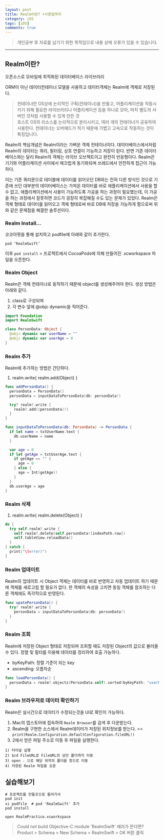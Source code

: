 ```yaml
---
layout: post
title: Realm이란? +사용법까지
category: iOS
tags: [iOS]
comments: true
---
```


> 개인공부 후 자료를 남기기 위한 목적임으로 내용 상에 오류가 있을 수 있습니다.     

<hr>

## Realm이란?

오픈소스로 모바일에 최적화된 데이터베이스 라이브러리

ORM이 아닌 데이터컨테이너 모델을 사용하고 데이터객체는 Realm에 객체로 저장된다.

> 컨테이너란 OS상에 논리적인 구획(컨테이너)을 만들고, 어플리케이션을 작동시키기 위해 필요한 라이브러리나 어플리케이션 등을 하나로 모아, 마치 별도의 서버인 것처럼 사용할 수 있게 만든 것   
호스트 OS의 리소스를 논리적으로 분리시키고, 여러 개의 컨테이너가 공유하여 사용한다. 컨테이너는 오버헤드가 적기 때문에 가볍고 고속으로 작동하는 것이 특징입니다.

Realm의 핵심개념은 Realm이라는 가벼운 객체 컨테이너이다. 데이터베이스에서처럼 Realm의 데이터는 쿼리, 필터링, 상호 연결이 가능하고 저장이 된다. 반면 기존 데이터베이스와는 달리 Realm의 객체는 라이브 오브젝트이고 완전히 반응형이다. Realm은 기기와 어플리케이션 사이에서 매끄럽게 동기화되며 쓰레드에서 안전하게 접근이 가능하다.

이는 기존 쿼리문으로 테이블에 데이터를 읽어오던 DB와는 전혀 다른 방식인 것으로 기존에 쓰던 대부분의 데이터베이스는 가져온 데이터를 바로 애플리케이션에서 사용을 할 수 없고, 애플리케이션에서 사용이 가능하도록 가공을 하는 과정이 필요했는데, 이 가공을 하는 과정에서 잘못하면 코드가 굉장히 복잡해질 수도 있는 문제가 있었다. Realm은 객체 형태로 데이터를 읽어오고 객체 형태로써 바로 DB에 저장을 가능하게 함으로써 위와 같은 문제점을 해결한 솔루션이다.


### Realm Install...

코코아팟을 통해 설치하고 podfile에 아래와 같이 추가한다.

```vim
pod ‘RealmSwift’
```

이후 `pod install` > 프로젝트에서 CocoaPods에 의해 만들어진 .xcworkspace 파일을 오픈한다.


### Realm Object

Realm은 객체 컨테이너로 동작하기 때문에 object를 생성해주어야 한다. 생성 방법은 아래와 같다.

1. class로 구성되며
2. 각 변수 앞에 @objc dynamic을 적어준다.

```swift
import Foundation
import RealmSwift

class PersonData: Object {
  @objc dynamic var userName = ""
  @objc dynamic var userAge = 0
}
```


### Realm 추가

Realm에 추가하는 방법은 간단하다.

1. realm.write{ realm.add(Object) }

```swift
func addPersonData() {
  personData = PersonData()
  personData = inputDataToPersonData(db: personData!)

  try? realm?.write {
    realm?.add((personData)!)
  }
}

func inputDataToPersonData(db: PersonData) -> PersonData {
  if let name = txtUserName.text {
    db.userName = name
  }

  var age = 0
  if let getAge = txtUserAge.text {
    if getAge == "" {
      age = 0
    } else {
      age = Int(getAge)!
    }
  }
  db.userAge = age
}
```


### Realm 삭제

1. realm.write{ realm.delete(Object) }

```swift
do {
  try self.realm?.write {
    self.realm?.delete(self.personData![indexPath.row])
    self.tableView.reloadData()
  }
} catch {
  print("\(error)")
}
```

### Realm 업데이트

Realm의 업데이트 시 Object 객체는 데이터를 바로 반영하고 자동 업데이트 하기 때문에 객체를 새로고침 할 필요가 없다. 한 객체의 속성을 고치면 동일 객체를 참조하는 다른 객체에도 즉각적으로 반영된다.

```swift
func upatePersonData() {
  try? realm?.write {
    personData = inputDataToPersonData(db: personData!)
  }
}
```

### Realm 조회

Realm에 저장된 Object 형태로 저장되며 조회할 때도 저장된 Object의 값으로 불러올 수 있다. 정렬 및 필터를 이용해 데이터를 정리하여 호출 가능하다.

- byKeyPath: 정렬 기준이 되는 key
- ascending: 오름차순

```swift
func loadPersonData() {
  personData = realm?.objects(PersonData.self).sorted(byKeyPath: "userName", ascending: true)
}
```


### Realm 브라우저로 데이터 확인하기

Realm은 실시간으로 데이터가 수정되는것을 UI로 확인이 가능하다.

1. Mac의 앱스토어에 접속하여 `Realm Browser`를 검색 후 다운받는다.
2. Realm을 구현한 소스에서 Realm데이터가 저장된 위치정보를 받는다. >> `print(Realm.Configuration.defaultConfiguration.fileURL!)`
3. 2에서 얻은 파일 주소로 이동 후 파일을 실행한다.

```
1) 터미널 실행
2) $cd FileURL로 FileURL의 상단 폴더까지 이동
3) open . 으로 해당 위치의 폴더을 창으로 이동
4) 저장된 Realm 파일을 오픈
```

## 실습해보기

```vim
# 프로젝트를 만들곳으로 들어가서
pod init
vi podFile  # pod 'RealmSwift' 추가
pod install

open RealmPractice.xcworkspace
```

> Could not build Objective-C module 'RealmSwift' 에러가 뜬다면?      
Product > Schema > New Schema > RealmSwift > OK 버튼 클릭
